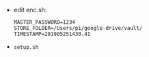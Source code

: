 - edit enc.sh:
    ```
    MASTER_PASSWORD=1234
    STORE_FOLDER=/Users/pi/google-drive/vault/
    TIMESTAMP=201905251430.41
    ```

- `setup.sh`